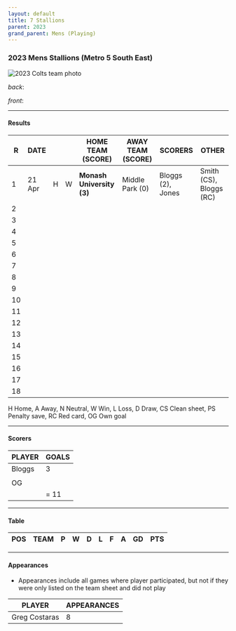 ```yaml
---
layout: default
title: 7 Stallions
parent: 2023
grand_parent: Mens (Playing)
---
```


### 2023 Mens Stallions (Metro 5 South East)

![2023 Colts team photo]()

_back_: 

_front_: 

------------------------

#### Results

| R  | DATE   |   |   | HOME TEAM (SCORE)         | AWAY TEAM (SCORE) | SCORERS           | OTHER                   |
|----|--------|:-:|:-:|---------------------------|-------------------|-------------------|-------------------------|
| 1  | 21 Apr | H | W | **Monash University (3)** | Middle Park (0)   | Bloggs (2), Jones | Smith (CS), Bloggs (RC) |
| 2  |        |   |   |                           |                   |                   |                         |
| 3  |        |   |   |                           |                   |                   |                         |
| 4  |        |   |   |                           |                   |                   |                         |
| 5  |        |   |   |                           |                   |                   |                         |
| 6  |        |   |   |                           |                   |                   |                         |
| 7  |        |   |   |                           |                   |                   |                         |
| 8  |        |   |   |                           |                   |                   |                         |
| 9  |        |   |   |                           |                   |                   |                         |
| 10 |        |   |   |                           |                   |                   |                         |
| 11 |        |   |   |                           |                   |                   |                         |
| 12 |        |   |   |                           |                   |                   |                         |
| 13 |        |   |   |                           |                   |                   |                         |
| 14 |        |   |   |                           |                   |                   |                         |
| 15 |        |   |   |                           |                   |                   |                         |
| 16 |        |   |   |                           |                   |                   |                         |
| 17 |        |   |   |                           |                   |                   |                         |
| 18 |        |   |   |                           |                   |                   |                         |

H Home, A Away, N Neutral, W Win, L Loss, D Draw, CS Clean sheet, PS Penalty save, RC Red card, OG Own goal 

------------------------

#### Scorers

| PLAYER     | GOALS |
|------------| ----- |
| Bloggs     | 3     |
|            |       |
| OG         |       |
|            | = 11  |

------------------------

#### Table

| POS   | TEAM                                | P   | W   | D   | L   | F   | A   | GD  | PTS    |
|-------|-------------------------------------|-----|-----|-----|-----|-----|-----|-----|--------|

------------------------

#### Appearances

* Appearances include all games where player participated, but not if they were only listed on the team sheet and did not play

| PLAYER                | APPEARANCES |
| --------------------- | ----------- |
| Greg Costaras         | 8           |

